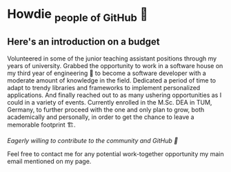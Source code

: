 # Howdie  <sub>people of **GitHub**</sub> 👋

## Here's an introduction on a budget

Volunteered in some of the junior teaching assistant positions through my years of university. Grabbed the opportunity to work in a software house on my third year of engineering
👷 to become a software developer with a moderate amount of knowledge in the field. Dedicated a period of time to adapt to trendy libraries and frameworks to implement personalized applications. And finally reached out to as many ushering opportunities as I could in a variety of events. Currently enrolled in the M.Sc. DEA in TUM, Germany, to further proceed with the one and only plan to grow, both academically and personally, in order to get the chance to leave a memorable footprint 🏗️.

<!-- ## Dropping my stats for your personal intellect 🍷

![Anurag's GitHub stats](https://github-readme-stats.vercel.app/api?username=yousseftarekkh&count_private=true&show_icons=true&theme=gruvbox) -->

<!-- ##### Some of my daily used keyboard sentences 💡

[![Top Langs](https://github-readme-stats.vercel.app/api/top-langs/?username=yousseftarekkh&layout=compact&theme=gruvbox)](https://github.com/yousseftarekkh/github-readme-stats)
 -->
*Eagerly willing to contribute to the community and GitHub 🌠*

Feel free to contact me for any potential work-together opportunity my main email mentioned on my page.

<!--
**yousseftarekkh/yousseftarekkh** is a ✨ _special_ ✨ repository because its `README.md` (this file) appears on your GitHub profile.

Here are some ideas to get you started:

- 🔭 I’m currently working on ...
- 🌱 I’m currently learning ...
- 👯 I’m looking to collaborate on ...
- 🤔 I’m looking for help with ...
- 💬 Ask me about ...
- 📫 How to reach me: ...
- 😄 Pronouns: ...
- ⚡ Fun fact: ...
-->
